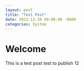 ```yaml
---
layout: post
title: "Test Post"
date: 2022-12-30 00:00:00 -0000
categories: System
---
```

# Welcome
This is a test post
test to publish
12
